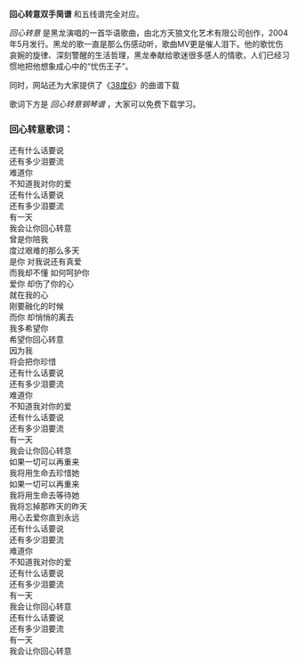 

**回心转意双手简谱** 和五线谱完全对应。

_回心转意_
是黑龙演唱的一首华语歌曲，由北方天狼文化艺术有限公司创作，2004年5月发行。黑龙的歌一直是那么伤感动听，歌曲MV更是催人泪下。他的歌忧伤哀婉的旋律、深刻警醒的生活哲理，黑龙奉献给歌迷很多感人的情歌，人们已经习惯地把他想象成心中的“忧伤王子”。

同时，网站还为大家提供了《[38度6](Music-9623-38度6-拥抱这片绿洲那热烈的温柔-抖音歌曲.html "38度6")》的曲谱下载

歌词下方是 _回心转意钢琴谱_ ，大家可以免费下载学习。

### 回心转意歌词：

还有什么话要说  
还有多少泪要流  
难道你  
不知道我对你的爱  
还有什么话要说  
还有多少泪要流  
有一天  
我会让你回心转意  
曾是你陪我  
度过艰难的那么多天  
是你 对我说还有真爱  
而我却不懂 如何呵护你  
爱你 却伤了你的心  
就在我的心  
刚要融化的时候  
而你 却悄悄的离去  
我多希望你  
希望你回心转意  
因为我  
将会把你珍惜  
还有什么话要说  
还有多少泪要流  
难道你  
不知道我对你的爱  
还有什么话要说  
还有多少泪要流  
有一天  
我会让你回心转意  
如果一切可以再重来  
我将用生命去珍惜她  
如果一切可以再重来  
我将用生命去等待她  
我将忘掉那昨天的昨天  
用心去爱你直到永远  
还有什么话要说  
还有多少泪要流  
难道你  
不知道我对你的爱  
还有什么话要说  
还有多少泪要流  
有一天  
我会让你回心转意  
还有什么话要说  
还有多少泪要流  
有一天  
我会让你回心转意


